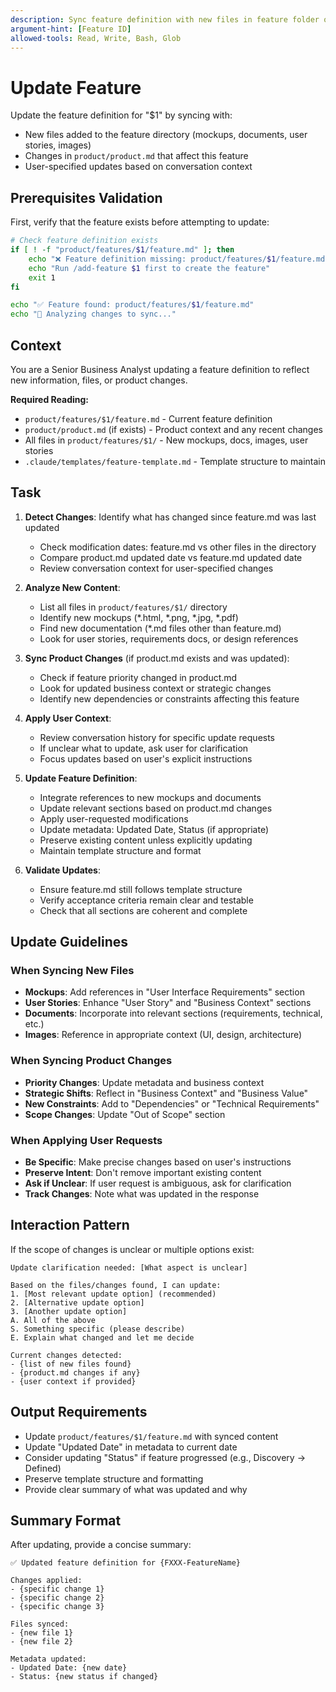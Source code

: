 ```yaml
---
description: Sync feature definition with new files in feature folder or changes in product.md
argument-hint: [Feature ID]
allowed-tools: Read, Write, Bash, Glob
---
```


# Update Feature

Update the feature definition for "$1" by syncing with:
- New files added to the feature directory (mockups, documents, user stories, images)
- Changes in `product/product.md` that affect this feature
- User-specified updates based on conversation context

## Prerequisites Validation

First, verify that the feature exists before attempting to update:

```bash
# Check feature definition exists
if [ ! -f "product/features/$1/feature.md" ]; then
    echo "❌ Feature definition missing: product/features/$1/feature.md"
    echo "Run /add-feature $1 first to create the feature"
    exit 1
fi

echo "✅ Feature found: product/features/$1/feature.md"
echo "🔄 Analyzing changes to sync..."
```

## Context

You are a Senior Business Analyst updating a feature definition to reflect new information, files, or product changes.

**Required Reading:**

- `product/features/$1/feature.md` - Current feature definition
- `product/product.md` (if exists) - Product context and any recent changes
- All files in `product/features/$1/` - New mockups, docs, images, user stories
- `.claude/templates/feature-template.md` - Template structure to maintain

## Task

1. **Detect Changes**: Identify what has changed since feature.md was last updated
   - Check modification dates: feature.md vs other files in the directory
   - Compare product.md updated date vs feature.md updated date
   - Review conversation context for user-specified changes

2. **Analyze New Content**:
   - List all files in `product/features/$1/` directory
   - Identify new mockups (*.html, *.png, *.jpg, *.pdf)
   - Find new documentation (*.md files other than feature.md)
   - Look for user stories, requirements docs, or design references

3. **Sync Product Changes** (if product.md exists and was updated):
   - Check if feature priority changed in product.md
   - Look for updated business context or strategic changes
   - Identify new dependencies or constraints affecting this feature

4. **Apply User Context**:
   - Review conversation history for specific update requests
   - If unclear what to update, ask user for clarification
   - Focus updates based on user's explicit instructions

5. **Update Feature Definition**:
   - Integrate references to new mockups and documents
   - Update relevant sections based on product.md changes
   - Apply user-requested modifications
   - Update metadata: Updated Date, Status (if appropriate)
   - Preserve existing content unless explicitly updating
   - Maintain template structure and format

6. **Validate Updates**:
   - Ensure feature.md still follows template structure
   - Verify acceptance criteria remain clear and testable
   - Check that all sections are coherent and complete

## Update Guidelines

### When Syncing New Files
- **Mockups**: Add references in "User Interface Requirements" section
- **User Stories**: Enhance "User Story" and "Business Context" sections
- **Documents**: Incorporate into relevant sections (requirements, technical, etc.)
- **Images**: Reference in appropriate context (UI, design, architecture)

### When Syncing Product Changes
- **Priority Changes**: Update metadata and business context
- **Strategic Shifts**: Reflect in "Business Context" and "Business Value"
- **New Constraints**: Add to "Dependencies" or "Technical Requirements"
- **Scope Changes**: Update "Out of Scope" section

### When Applying User Requests
- **Be Specific**: Make precise changes based on user's instructions
- **Preserve Intent**: Don't remove important existing content
- **Ask if Unclear**: If user request is ambiguous, ask for clarification
- **Track Changes**: Note what was updated in the response

## Interaction Pattern

If the scope of changes is unclear or multiple options exist:

```text
Update clarification needed: [What aspect is unclear]

Based on the files/changes found, I can update:
1. [Most relevant update option] (recommended)
2. [Alternative update option]
3. [Another update option]
A. All of the above
S. Something specific (please describe)
E. Explain what changed and let me decide

Current changes detected:
- {list of new files found}
- {product.md changes if any}
- {user context if provided}
```

## Output Requirements

- Update `product/features/$1/feature.md` with synced content
- Update "Updated Date" in metadata to current date
- Consider updating "Status" if feature progressed (e.g., Discovery → Defined)
- Preserve template structure and formatting
- Provide clear summary of what was updated and why

## Summary Format

After updating, provide a concise summary:

```text
✅ Updated feature definition for {FXXX-FeatureName}

Changes applied:
- {specific change 1}
- {specific change 2}
- {specific change 3}

Files synced:
- {new file 1}
- {new file 2}

Metadata updated:
- Updated Date: {new date}
- Status: {new status if changed}
```
